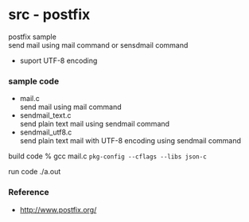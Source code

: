 src - postfix
===============

postfix sample <br/>
send mail using mail command or sensdmail command <br/>
- suport UTF-8 encoding <br/>

### sample code
- mail.c <br/>
send mail using mail command <br/>
- sendmail_text.c <br/>
send plain text mail using sendmail command <br/>
- sendmail_utf8.c <br/>
send plain text mail with UTF-8 encoding using sendmail command <br/>

build code
% gcc mail.c `pkg-config --cflags --libs json-c`

run code
./a.out

### Reference <br/>
- http://www.postfix.org/


